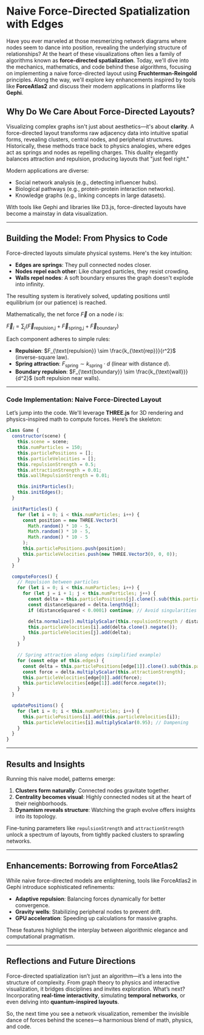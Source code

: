 
# Naive Force-Directed Spatialization with Edges

Have you ever marveled at those mesmerizing network diagrams where nodes seem to dance into position, revealing the underlying structure of relationships? At the heart of these visualizations often lies a family of algorithms known as **force-directed spatialization**. Today, we'll dive into the mechanics, mathematics, and code behind these algorithms, focusing on implementing a naive force-directed layout using **Fruchterman-Reingold** principles. Along the way, we'll explore key enhancements inspired by tools like **ForceAtlas2** and discuss their modern applications in platforms like **Gephi**.

## Why Do We Care About Force-Directed Layouts?

Visualizing complex graphs isn't just about aesthetics—it's about **clarity**. A force-directed layout transforms raw adjacency data into intuitive spatial forms, revealing clusters, central nodes, and peripheral structures. Historically, these methods trace back to physics analogies, where edges act as springs and nodes as repelling charges. This duality elegantly balances attraction and repulsion, producing layouts that "just feel right."

Modern applications are diverse:
- Social network analysis (e.g., detecting influencer hubs).
- Biological pathways (e.g., protein-protein interaction networks).
- Knowledge graphs (e.g., linking concepts in large datasets).

With tools like Gephi and libraries like D3.js, force-directed layouts have become a mainstay in data visualization.

---

## Building the Model: From Physics to Code  

Force-directed layouts simulate physical systems. Here's the key intuition:
- **Edges are springs**: They pull connected nodes closer.
- **Nodes repel each other**: Like charged particles, they resist crowding.
- **Walls repel nodes**: A soft boundary ensures the graph doesn't explode into infinity.

The resulting system is iteratively solved, updating positions until equilibrium (or our patience) is reached.

Mathematically, the net force $\vec{F}$ on a node $i$ is:

$\vec{F}_i = \sum_j (\vec{F}_\text{repulsion,j} + \vec{F}_\text{spring,j} + \vec{F}_\text{boundary})$

Each component adheres to simple rules:
- **Repulsion**: $F_{\text{repulsion}} \sim \frac{k_{\text{rep}}}{r^2}$ (inverse-square law).
- **Spring attraction**: $F_{\text{spring}} \sim k_{\text{spring}} \cdot d$ (linear with distance $d$).
- **Boundary repulsion**: $F_{\text{boundary}} \sim \frac{k_{\text{wall}}}{d^2}$ (soft repulsion near walls).

---

### Code Implementation: Naive Force-Directed Layout  

Let’s jump into the code. We'll leverage **THREE.js** for 3D rendering and physics-inspired math to compute forces. Here’s the skeleton:

```javascript
class Game {
  constructor(scene) {
    this.scene = scene;
    this.numParticles = 150;
    this.particlePositions = [];
    this.particleVelocities = [];
    this.repulsionStrength = 0.5;
    this.attractionStrength = 0.01;
    this.wallRepulsionStrength = 0.01;

    this.initParticles();
    this.initEdges();
  }

  initParticles() {
    for (let i = 0; i < this.numParticles; i++) {
      const position = new THREE.Vector3(
        Math.random() * 10 - 5,
        Math.random() * 10 - 5,
        Math.random() * 10 - 5
      );
      this.particlePositions.push(position);
      this.particleVelocities.push(new THREE.Vector3(0, 0, 0));
    }
  }

  computeForces() {
    // Repulsion between particles
    for (let i = 0; i < this.numParticles; i++) {
      for (let j = i + 1; j < this.numParticles; j++) {
        const delta = this.particlePositions[j].clone().sub(this.particlePositions[i]);
        const distanceSquared = delta.lengthSq();
        if (distanceSquared < 0.0001) continue; // Avoid singularities

        delta.normalize().multiplyScalar(this.repulsionStrength / distanceSquared);
        this.particleVelocities[i].add(delta.clone().negate());
        this.particleVelocities[j].add(delta);
      }
    }

    // Spring attraction along edges (simplified example)
    for (const edge of this.edges) {
      const delta = this.particlePositions[edge[1]].clone().sub(this.particlePositions[edge[0]]);
      const force = delta.multiplyScalar(this.attractionStrength);
      this.particleVelocities[edge[0]].add(force);
      this.particleVelocities[edge[1]].add(force.negate());
    }
  }

  updatePositions() {
    for (let i = 0; i < this.numParticles; i++) {
      this.particlePositions[i].add(this.particleVelocities[i]);
      this.particleVelocities[i].multiplyScalar(0.95); // Dampening
    }
  }
}
```

---

## Results and Insights  

Running this naive model, patterns emerge:
1. **Clusters form naturally**: Connected nodes gravitate together.
2. **Centrality becomes visual**: Highly connected nodes sit at the heart of their neighborhoods.
3. **Dynamism reveals structure**: Watching the graph evolve offers insights into its topology.

Fine-tuning parameters like `repulsionStrength` and `attractionStrength` unlock a spectrum of layouts, from tightly packed clusters to sprawling networks.

---

## Enhancements: Borrowing from ForceAtlas2  

While naive force-directed models are enlightening, tools like ForceAtlas2 in Gephi introduce sophisticated refinements:
- **Adaptive repulsion**: Balancing forces dynamically for better convergence.
- **Gravity wells**: Stabilizing peripheral nodes to prevent drift.
- **GPU acceleration**: Speeding up calculations for massive graphs.

These features highlight the interplay between algorithmic elegance and computational pragmatism.

---

## Reflections and Future Directions  

Force-directed spatialization isn’t just an algorithm—it’s a lens into the structure of complexity. From graph theory to physics and interactive visualization, it bridges disciplines and invites exploration. What’s next? Incorporating **real-time interactivity**, simulating **temporal networks**, or even delving into **quantum-inspired layouts**.

So, the next time you see a network visualization, remember the invisible dance of forces behind the scenes—a harmonious blend of math, physics, and code.

